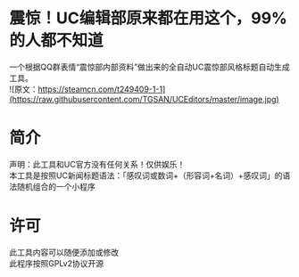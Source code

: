 # 震惊！UC编辑部原来都在用这个，99%的人都不知道<br>
一个根据QQ群表情“震惊部内部资料”做出来的全自动UC震惊部风格标题自动生成工具。<br>
![原文：https://steamcn.com/t249409-1-1](https://raw.githubusercontent.com/TGSAN/UCEditors/master/image.jpg)
# 简介<br>
声明：此工具和UC官方没有任何关系！仅供娱乐！<br>
本工具是按照UC新闻标题语法：「感叹词或数词+（形容词+名词）+感叹词」的语法随机组合的一个小程序<br>
# 许可<br>
此工具内容可以随便添加或修改<br>
此程序按照GPLv2协议开源<br>
